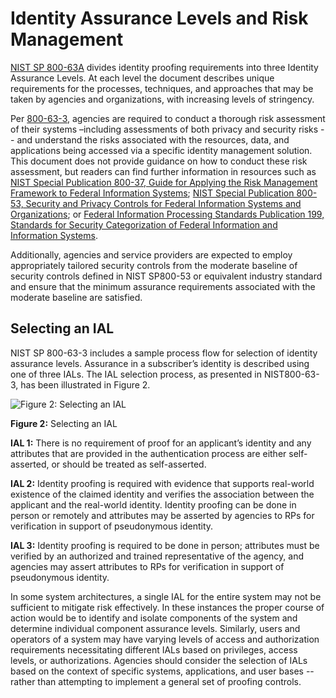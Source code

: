 # Identity Assurance Levels and Risk Management

[NIST SP 800-63A](https://pages.nist.gov/800-63-3/sp800-63a.html) divides identity proofing requirements into three Identity Assurance Levels. At each level the document describes unique requirements for the processes, techniques, and approaches that may be taken by agencies and organizations, with increasing levels of stringency.

Per [800-63-3](https://pages.nist.gov/800-63-3/), agencies are required to conduct a thorough risk assessment of their systems –including assessments of both privacy and security risks -- and understand the risks associated with the resources, data, and applications being accessed via a specific identity management solution. This document does not provide guidance on how to conduct these risk assessment, but readers can find further information in resources such as [NIST Special Publication 800-37, Guide for Applying the Risk Management Framework to Federal Information Systems](http://nvlpubs.nist.gov/nistpubs/SpecialPublications/NIST.SP.800-37r1.pdf); [NIST Special Publication 800-53, Security and Privacy Controls for Federal Information Systems and Organizations](http://nvlpubs.nist.gov/nistpubs/SpecialPublications/NIST.SP.800-53r4.pdf); or [Federal Information Processing Standards Publication 199, Standards for Security Categorization of Federal Information and Information Systems](http://nvlpubs.nist.gov/nistpubs/FIPS/NIST.FIPS.199.pdf).

Additionally, agencies and service providers are expected to employ appropriately tailored security controls from the moderate baseline of security controls defined in NIST SP800-53 or equivalent industry standard and ensure that the minimum assurance requirements associated with the moderate baseline are satisfied.

## Selecting an IAL

NIST SP 800-63-3 includes a sample process flow for selection of identity assurance levels. Assurance in a subscriber’s identity is described using one of three IALs. The IAL selection process, as presented in NIST800-63-3, has been illustrated in Figure 2.

![Figure 2: Selecting an IAL](https://github.com/usnistgov/800-63-3/blob/nist-pages/sp800-63-3/media/IAL_CYOA.png)

**Figure 2:** Selecting an IAL

**IAL 1:** There is no requirement of proof for an applicant’s identity and any attributes that are provided in the authentication process are either self-asserted, or should be treated as self-asserted.

**IAL 2:** Identity proofing is required with evidence that supports real-world existence of the claimed identity and verifies the association between the applicant and the real-world identity. Identity proofing can be done in person or remotely and attributes may be asserted by agencies to RPs for verification in support of pseudonymous identity.

**IAL 3:** Identity proofing is required to be done in person; attributes must be verified by an authorized and trained representative of the agency, and agencies may assert attributes to RPs for verification in support of pseudonymous identity.

In some system architectures, a single IAL for the entire system may not be sufficient to mitigate risk effectively. In these instances  the proper course of action would be to identify and isolate components of the system and determine individual component assurance levels. Similarly, users and operators of a system may have varying levels of access and authorization requirements necessitating different IALs based on privileges, access levels, or authorizations. Agencies should consider the selection of IALs based on the context of specific systems, applications, and user bases --rather than attempting to implement a general set of proofing controls. 
